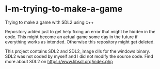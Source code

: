 # I-m-trying-to-make-a-game
Trying to make a game with SDL2 using c++

Repository added just to get help fixing an error that might be hidden in the code.
This might become an actual game some day in the future if everything works as intended.
Otherwise this repository might get deleted.

This project contains SDL2 and SDL2_image dlls for the windows binary. SDL2 was not coded by myself and I did not modify the source code.
Find more about SDL2 on https://www.libsdl.org/index.php
